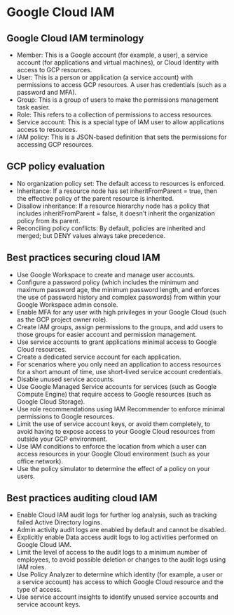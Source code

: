 # Google Cloud IAM

## Google Cloud IAM terminology

* Member: This is a Google account (for example, a user), a service account (for
applications and virtual machines), or Cloud Identity with access to GCP resources.
* User: This is a person or application (a service account) with permissions to access
GCP resources. A user has credentials (such as a password and MFA).
* Group: This is a group of users to make the permissions management task easier.
* Role: This refers to a collection of permissions to access resources.
* Service account: This is a special type of IAM user to allow applications access
to resources.
* IAM policy: This is a JSON-based definition that sets the permissions for accessing GCP resources.

## GCP policy evaluation

* No organization policy set: The default access to resources is enforced.
* Inheritance: If a resource node has set inheritFromParent = true, then the effective policy of the parent resource is inherited.
* Disallow inheritance: If a resource hierarchy node has a policy that includes inheritFromParent = false, it doesn't inherit the organization policy from its parent.
* Reconciling policy conflicts: By default, policies are inherited and merged; but DENY values always take precedence.

## Best practices securing cloud IAM

* Use Google Workspace to create and manage user accounts.
* Configure a password policy (which includes the minimum and maximum password
age, the minimum password length, and enforces the use of password history and
complex passwords) from within your Google Workspace admin console.
* Enable MFA for any user with high privileges in your Google Cloud (such as the
GCP project owner role).
* Create IAM groups, assign permissions to the groups, and add users to those groups
for easier account and permission management.
* Use service accounts to grant applications minimal access to Google Cloud resources.
* Create a dedicated service account for each application.
* For scenarios where you only need an application to access resources for a short
amount of time, use short-lived service account credentials.
* Disable unused service accounts.
* Use Google Managed Service accounts for services (such as Google Compute
Engine) that require access to Google resources (such as Google Cloud Storage).
* Use role recommendations using IAM Recommender to enforce minimal
permissions to Google resources.
* Limit the use of service account keys, or avoid them completely, to avoid having to
expose access to your Google Cloud resources from outside your GCP environment.
* Use IAM conditions to enforce the location from which a user can access resources
in your Google Cloud environment (such as your office network).
* Use the policy simulator to determine the effect of a policy on your users.

## Best practices auditing cloud IAM

* Enable Cloud IAM audit logs for further log analysis, such as tracking failed Active
Directory logins.
* Admin activity audit logs are enabled by default and cannot be disabled.
* Explicitly enable Data access audit logs to log activities performed on Google
Cloud IAM.
* Limit the level of access to the audit logs to a minimum number of employees, to
avoid possible deletion or changes to the audit logs using IAM roles.
* Use Policy Analyzer to determine which identity (for example, a user or a service
account) has access to which Google Cloud resource and the type of access.
* Use service account insights to identify unused service accounts and service
account keys.

